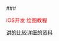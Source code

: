 ###<div style = "color:#f00">iOS开发 绘图教程</div>

[讲的比较详细的资料](http://www.cocoachina.com/applenews/devnews/2014/0115/7703.html)